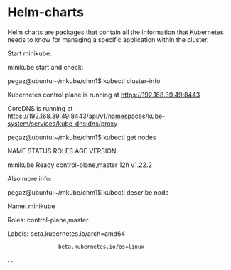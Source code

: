# Helm-charts
Helm charts are packages that contain all the information that Kubernetes needs to know for managing a specific application within the cluster.

Start minikube:

minikube start and check:

pegaz@ubuntu:~/mkube/chm1$ kubectl cluster-info

Kubernetes control plane is running at https://192.168.39.49:8443

CoreDNS is running at https://192.168.39.49:8443/api/v1/namespaces/kube-system/services/kube-dns:dns/proxy

pegaz@ubuntu:~/mkube/chm1$ kubectl get nodes

NAME       STATUS   ROLES                  AGE   VERSION

minikube   Ready    control-plane,master   12h   v1.22.2

Also more info:

pegaz@ubuntu:~/mkube/chm1$ kubectl describe node

Name:               minikube

Roles:              control-plane,master

Labels:             beta.kubernetes.io/arch=amd64

                    beta.kubernetes.io/os=linux
.
.

